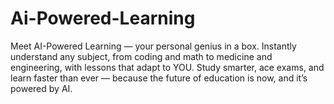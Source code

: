 # Ai-Powered-Learning
Meet AI-Powered Learning — your personal genius in a box. Instantly understand any subject, from coding and math to medicine and engineering, with lessons that adapt to YOU. Study smarter, ace exams, and learn faster than ever — because the future of education is now, and it’s powered by AI.
